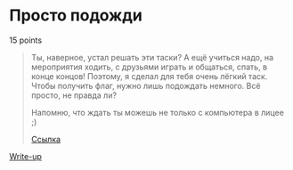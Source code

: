 # Просто подожди

15 points

> Ты, наверное, устал решать эти таски? А ещё учиться надо, на мероприятия
> ходить, с друзьями играть и общаться, спать, в конце концов! Поэтому, я 
> сделал для тебя очень лёгкий таск. Чтобы получить флаг, нужно лишь
> подождать немного. Всё просто, не правда ли?
> 
> Напомню, что ждать ты можешь не только с компьютера в лицее ;)
> 
> [Ссылка](https://day9.upml.tech/)

[Write-up](WRITEUP.md)

